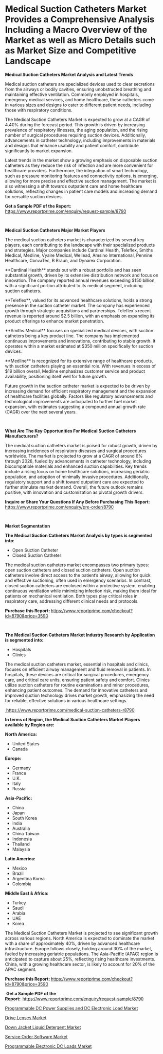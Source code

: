 <p><h1>Medical Suction Catheters Market Provides a Comprehensive Analysis Including a Macro Overview of the Market as well as Micro Details such as Market Size and Competitive Landscape</h1></p><p><strong>Medical Suction Catheters Market Analysis and Latest Trends</strong></p>
<p><p>Medical suction catheters are specialized devices used to clear secretions from the airways or bodily cavities, ensuring unobstructed breathing and maintaining effective ventilation. Commonly employed in hospitals, emergency medical services, and home healthcare, these catheters come in various sizes and designs to cater to different patient needs, including those with respiratory conditions.</p><p>The Medical Suction Catheters Market is expected to grow at a CAGR of 4.40% during the forecast period. This growth is driven by increasing prevalence of respiratory illnesses, the aging population, and the rising number of surgical procedures requiring suction devices. Additionally, advancements in catheter technology, including improvements in materials and designs that enhance usability and patient comfort, contribute significantly to market expansion. </p><p>Latest trends in the market show a growing emphasis on disposable suction catheters as they reduce the risk of infection and are more convenient for healthcare providers. Furthermore, the integration of smart technology, such as pressure monitoring features and connectivity options, is emerging, allowing for more precise and effective suction management. The market is also witnessing a shift towards outpatient care and home healthcare solutions, reflecting changes in patient care models and increasing demand for versatile suction devices.</p></p>
<p><strong>Get a Sample PDF of the Report:&nbsp;</strong> <a href="https://www.reportprime.com/enquiry/request-sample/8790">https://www.reportprime.com/enquiry/request-sample/8790</a></p>
<p>&nbsp;</p>
<p><strong>Medical Suction Catheters Major Market Players</strong></p>
<p><p>The medical suction catheters market is characterized by several key players, each contributing to the landscape with their specialized products and strategies. Major companies include Cardinal Health, Teleflex, Smiths Medical, Medline, Vyaire Medical, Wellead, Amsino International, Pennine Healthcare, ConvaTec, B Braun, and Dynarex Corporation.</p><p>**Cardinal Health** stands out with a robust portfolio and has seen substantial growth, driven by its extensive distribution network and focus on innovation. The company reported annual revenues exceeding $150 billion, with a significant portion attributed to its medical segment, including suction catheters.</p><p>**Teleflex**, valued for its advanced healthcare solutions, holds a strong presence in the suction catheter market. The company has experienced growth through strategic acquisitions and partnerships. Teleflex's recent revenue is reported around $2.5 billion, with an emphasis on expanding its product offerings to enhance market penetration.</p><p>**Smiths Medical** focuses on specialized medical devices, with suction catheters being a key product line. The company has implemented continuous improvements and innovations, contributing to stable growth. It operates within a market estimated at $350 million specifically for suction devices.</p><p>**Medline** is recognized for its extensive range of healthcare products, with suction catheters playing an essential role. With revenues in excess of $19 billion overall, Medline emphasizes customer service and product availability, positioning itself well for future growth.</p><p>Future growth in the suction catheter market is expected to be driven by increasing demand for efficient respiratory management and the expansion of healthcare facilities globally. Factors like regulatory advancements and technological improvements are anticipated to further fuel market expansion, with estimates suggesting a compound annual growth rate (CAGR) over the next several years.</p></p>
<p>&nbsp;</p>
<p><strong>What Are The Key Opportunities For Medical Suction Catheters Manufacturers?</strong></p>
<p><p>The medical suction catheters market is poised for robust growth, driven by increasing incidences of respiratory diseases and surgical procedures worldwide. The market is projected to grow at a CAGR of around 6% through 2028, fueled by advancements in catheter technology, including biocompatible materials and enhanced suction capabilities. Key trends include a rising focus on home healthcare solutions, increasing geriatric population, and adoption of minimally invasive procedures. Additionally, regulatory support and a shift toward outpatient care are expected to further stimulate market demand. Overall, the future outlook remains positive, with innovation and customization as pivotal growth drivers.</p></p>
<p><strong>Inquire or Share Your Questions If Any Before Purchasing This Report:</strong> <a href="https://www.reportprime.com/enquiry/pre-order/8790">https://www.reportprime.com/enquiry/pre-order/8790</a></p>
<p>&nbsp;</p>
<p><strong>Market Segmentation</strong></p>
<p><strong>The Medical Suction Catheters Market Analysis by types is segmented into:</strong></p>
<p><ul><li>Open Suction Catheter</li><li>Closed Suction Catheter</li></ul></p>
<p><p>The medical suction catheters market encompasses two primary types: open suction catheters and closed suction catheters. Open suction catheters involve direct access to the patient’s airway, allowing for quick and effective suctioning, often used in emergency scenarios. In contrast, closed suction catheters are enclosed within a protective system, enabling continuous ventilation while minimizing infection risk, making them ideal for patients on mechanical ventilation. Both types play critical roles in respiratory care, addressing different clinical needs and protocols.</p></p>
<p><strong>Purchase this Report:&nbsp;</strong><a href="https://www.reportprime.com/checkout?id=8790&price=3590">https://www.reportprime.com/checkout?id=8790&price=3590</a></p>
<p>&nbsp;</p>
<p><strong>The Medical Suction Catheters Market Industry Research by Application is segmented into:</strong></p>
<p><ul><li>Hospitals</li><li>Clinics</li></ul></p>
<p><p>The medical suction catheters market, essential in hospitals and clinics, focuses on efficient airway management and fluid removal in patients. In hospitals, these devices are critical for surgical procedures, emergency care, and critical care units, ensuring patient safety and comfort. Clinics utilize suction catheters for routine examinations and minor procedures, enhancing patient outcomes. The demand for innovative catheters and improved suction technology drives market growth, emphasizing the need for reliable, effective solutions in various healthcare settings.</p></p>
<p><a href="https://www.reportprime.com/medical-suction-catheters-r8790">&nbsp;https://www.reportprime.com/medical-suction-catheters-r8790</a></p>
<p><strong>In terms of Region, the Medical Suction Catheters Market Players available by Region are:</strong></p>
<p>
    <p> <strong> North America: </strong>
        <ul>
            <li>United States</li>
            <li>Canada</li>
        </ul>
        </p> 
    <p> <strong> Europe: </strong>
        <ul>
            <li>Germany</li>
            <li>France</li>
            <li>U.K.</li>
            <li>Italy</li>
            <li>Russia</li>
        </ul>
        </p> 
    <p> <strong> Asia-Pacific: </strong>
        <ul>
            <li>China</li>
            <li>Japan</li>
            <li>South Korea</li>
            <li>India</li>
            <li>Australia</li>
            <li>China Taiwan</li>
            <li>Indonesia</li>
            <li>Thailand</li>
            <li>Malaysia</li>
        </ul>
        </p> 
    <p> <strong> Latin America: </strong>
        <ul>
            <li>Mexico</li>
            <li>Brazil</li>
            <li>Argentina Korea</li>
            <li>Colombia</li>
        </ul>
        </p> 
    <p> <strong> Middle East & Africa: </strong>
        <ul>
            <li>Turkey</li>
            <li>Saudi</li>
            <li>Arabia</li>
            <li>UAE</li>
            <li>Korea</li>
        </ul>
    </p>
    </p>
<p><p>The Medical Suction Catheters Market is projected to see significant growth across various regions. North America is expected to dominate the market with a share of approximately 40%, driven by advanced healthcare infrastructure. Europe follows closely, holding around 30% of the market, fueled by increasing geriatric populations. The Asia-Pacific (APAC) region is anticipated to capture about 25%, reflecting rising healthcare investments. China, with a growing healthcare sector, is likely to account for 20% of the APAC segment.</p></p>
<p><strong>Purchase this Report: </strong><a href="https://www.reportprime.com/checkout?id=8790&price=3590">https://www.reportprime.com/checkout?id=8790&price=3590</a></p>
<p>&nbsp;<strong>Get a Sample PDF of the Report:&nbsp;&nbsp;</strong><a href="https://www.reportprime.com/enquiry/request-sample/8790">https://www.reportprime.com/enquiry/request-sample/8790</a></p>
<p><strong></strong></p>
<p><p><a href="https://issuu.com/reportprime-2/docs/programmable-dc-power-supplies-and-_f9672c97b35424">Programmable DC Power Supplies and DC Electronic Load Market</a></p><p><a href="https://medium.com/@kathleenbaker54/the-global-drive-lenses-market-is-a-dynamic-and-growing-industry-0a2e9b45719d">Drive Lenses Market</a></p><p><a href="https://medium.com/@kathleenbaker54/the-down-jacket-liquid-detergent-market-is-anticipated-to-experience-significant-growth-with-a-e6ea4025ef14">Down Jacket Liquid Detergent Market</a></p><p><a href="https://www.linkedin.com/pulse/service-order-software-industry-forecast-market-shifts-strategic-rd0gf?trackingId=6JDpvzQGSLqZqNoZZ82rLA%3D%3D">Service Order Software Market</a></p><p><a href="https://issuu.com/reportprime-2/docs/programmable-electronic-dc-loads-ma_438510c1dc5fbd">Programmable Electronic DC Loads Market</a></p></p>